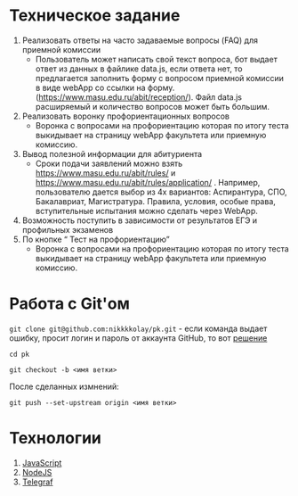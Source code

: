 # Техническое задание

1. Реализовать ответы на часто задаваемые вопросы (FAQ) для приемной комиссии
    * Пользователь может написать свой текст вопроса, бот выдает ответ из данных в файлике data.js, если ответа нет, то предлагается заполнить форму с вопросом приемной комиссии в виде webApp со ссылки на форму. (https://www.masu.edu.ru/abit/reception/). Файл data.js расширяемый и количество вопросов может быть большим.
2. Реализовать воронку профориентационных вопросов
   * Воронка с вопросами на профориентацию которая по итогу теста выкидывает на страницу webApp факультета или приемную комиссию.
3. Вывод полезной информации для абитуриента
   * Сроки подачи заявлений можно взять https://www.masu.edu.ru/abit/rules/ и https://www.masu.edu.ru/abit/rules/application/ . Например, пользователю дается выбор из 4х вариантов: Аспирантура, СПО, Бакалавриат, Магистратура. Правила, условия, особые права, вступительные испытания можно сделать через WebApp.
4. Возможность поступить в зависимости от результатов ЕГЭ и профильных экзаменов
3. По кнопке “ Тест на профориентацию”
   * Воронка с вопросами на профориентацию которая по итогу теста выкидывает на страницу webApp факультета или приемную комиссию.

# Работа с Git'ом

`git clone git@github.com:nikkkkolay/pk.git` - если команда выдает ошибку, просит логин и пароль от аккаунта GitHub, то вот [решение](https://www.youtube.com/watch?v=8X4u9sca3Io)

`cd pk`

`git checkout -b <имя ветки>`

После сделанных измнений: 

`git push --set-upstream origin <имя ветки>`

# Технологии

1. [JavaScript](https://developer.mozilla.org/en-US/docs/Web/JavaScript)
2. [NodeJS](https://nodejs.org/en/)
3. [Telegraf](https://github.com/telegraf/telegraf)
